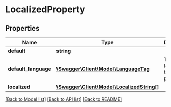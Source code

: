 # LocalizedProperty

## Properties
Name | Type | Description | Notes
------------ | ------------- | ------------- | -------------
**default** | **string** |  | [optional] 
**default_language** | [**\Swagger\Client\Model\LanguageTag**](LanguageTag.md) | The language of the default property. | [optional] 
**localized** | [**\Swagger\Client\Model\LocalizedString[]**](LocalizedString.md) |  | [optional] 

[[Back to Model list]](../README.md#documentation-for-models) [[Back to API list]](../README.md#documentation-for-api-endpoints) [[Back to README]](../README.md)


